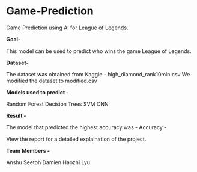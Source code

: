 # Game-Prediction
Game Prediction using AI for League of Legends. 

**Goal-**

This model can be used to predict who wins the game League of Legends. 

**Dataset-** 

The dataset was obtained from Kaggle - high_diamond_rank10min.csv
We modified the dataset to modified.csv

**Models used to predict -**

Random Forest
Decision Trees
SVM
CNN

**Result -**

The model that predicted the highest accuracy was - 
Accuracy - 

View the report for a detailed explaination of the project.

**Team Members -**

Anshu 
Seetoh
Damien
Haozhi Lyu

